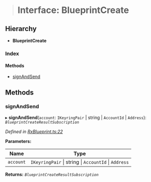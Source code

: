 > # Interface: BlueprintCreate

## Hierarchy

* **BlueprintCreate**

### Index

#### Methods

* [signAndSend](_rxblueprint_.blueprintcreate.md#signandsend)

## Methods

###  signAndSend

▸ **signAndSend**(`account`: `IKeyringPair` | string | `AccountId` | `Address`): *`BlueprintCreateResultSubscription`*

*Defined in [RxBlueprint.ts:22](https://github.com/polkadot-js/api/blob/4bdbacb/packages/api-contract/src/RxBlueprint.ts#L22)*

**Parameters:**

Name | Type |
------ | ------ |
`account` | `IKeyringPair` \| string \| `AccountId` \| `Address` |

**Returns:** *`BlueprintCreateResultSubscription`*